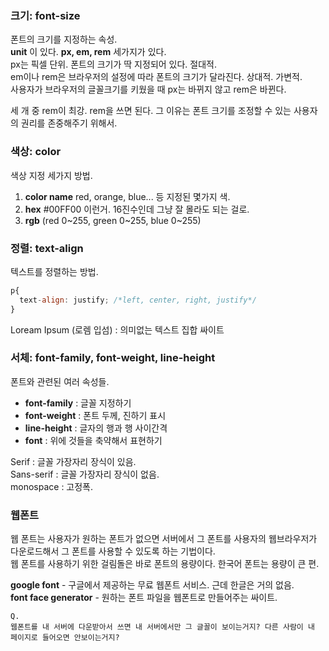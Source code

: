 ### 크기: font-size  

폰트의 크기를 지정하는 속성.  
**unit** 이 있다. **px, em, rem** 세가지가 있다.  
px는 픽셀 단위. 폰트의 크기가 딱 지정되어 있다. 절대적.  
em이나 rem은 브라우저의 설정에 따라 폰트의 크기가 달라진다. 상대적. 가변적.  
사용자가 브라우저의 글꼴크기를 키웠을 때 px는 바뀌지 않고 rem은 바뀐다.  

세 개 중 rem이 최강. rem을 쓰면 된다. 그 이유는 폰트 크기를 조정할 수 있는 사용자의 권리를 존중해주기 위해서.  


### 색상: color  

색상 지정 세가지 방법.  
1. **color name**  red, orange, blue... 등 지정된 몇가지 색.  
2. **hex**  #00FF00 이런거. 16진수인데 그냥 잘 몰라도 되는 걸로.  
3. **rgb**  (red 0~255, green 0~255, blue 0~255)  


### 정렬: text-align  

텍스트를 정렬하는 방법.  

```javascript
p{
  text-align: justify; /*left, center, right, justify*/
}
```

Loream Ipsum (로렘 입섬) : 의미없는 텍스트 집합 싸이트  

### 서체: font-family, font-weight, line-height  

폰트와 관련된 여러 속성들.  

- **font-family** : 글꼴 지정하기  
- **font-weight** : 폰트 두께, 진하기 표시  
- **line-height** : 글자의 행과 행 사이간격  
- **font** : 위에 것들을 축약해서 표현하기  

Serif : 글꼴 가장자리 장식이 있음.  
Sans-serif : 글꼴 가장자리 장식이 없음.  
monospace : 고정폭.  


### 웹폰트  

웹 폰트는 사용자가 원하는 폰트가 없으면 서버에서 그 폰트를 사용자의 웹브라우저가 다운로드해서 그 폰트를 사용할 수 있도록 하는 기법이다.  
웹 폰트를 사용하기 위한 걸림돌은 바로 폰트의 용량이다. 한국어 폰트는 용량이 큰 편.  

**google font** - 구글에서 제공하는 무료 웹폰트 서비스. 근데 한글은 거의 없음.  
**font face generator** - 원하는 폰트 파일을 웹폰트로 만들어주는 싸이트.  


```
Q.  
웹폰트를 내 서버에 다운받아서 쓰면 내 서버에서만 그 글꼴이 보이는거지? 다른 사람이 내 페이지로 들어오면 안보이는거지?  
```
